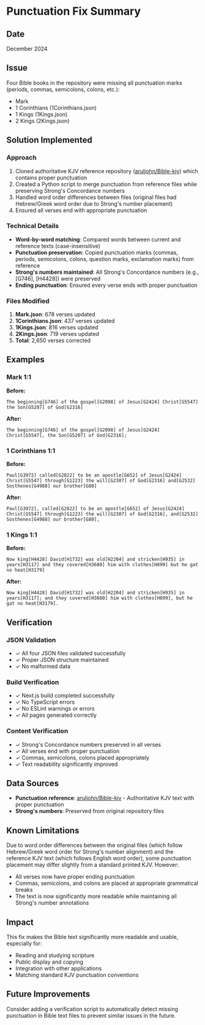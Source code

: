 # Punctuation Fix Summary

## Date

December 2024

## Issue

Four Bible books in the repository were missing all punctuation marks (periods, commas, semicolons, colons, etc.):

- Mark
- 1 Corinthians (1Corinthians.json)
- 1 Kings (1Kings.json)
- 2 Kings (2Kings.json)

## Solution Implemented

### Approach

1. Cloned authoritative KJV reference repository ([aruljohn/Bible-kjv](https://github.com/aruljohn/Bible-kjv)) which contains proper punctuation
2. Created a Python script to merge punctuation from reference files while preserving Strong's Concordance numbers
3. Handled word order differences between files (original files had Hebrew/Greek word order due to Strong's number placement)
4. Ensured all verses end with appropriate punctuation

### Technical Details

- **Word-by-word matching**: Compared words between current and reference texts (case-insensitive)
- **Punctuation preservation**: Copied punctuation marks (commas, periods, semicolons, colons, question marks, exclamation marks) from reference
- **Strong's numbers maintained**: All Strong's Concordance numbers (e.g., [G746], [H4428]) were preserved
- **Ending punctuation**: Ensured every verse ends with proper punctuation

### Files Modified

1. **Mark.json**: 678 verses updated
2. **1Corinthians.json**: 437 verses updated
3. **1Kings.json**: 816 verses updated
4. **2Kings.json**: 719 verses updated
5. **Total**: 2,650 verses corrected

## Examples

### Mark 1:1

**Before:**

```
The beginning[G746] of the gospel[G2098] of Jesus[G2424] Christ[G5547] the Son[G5207] of God[G2316]
```

**After:**

```
The beginning[G746] of the gospel[G2098] of Jesus[G2424] Christ[G5547], the Son[G5207] of God[G2316];
```

### 1 Corinthians 1:1

**Before:**

```
Paul[G3972] called[G2822] to be an apostle[G652] of Jesus[G2424] Christ[G5547] through[G1223] the will[G2307] of God[G2316] and[G2532] Sosthenes[G4988] our brother[G80]
```

**After:**

```
Paul[G3972], called[G2822] to be an apostle[G652] of Jesus[G2424] Christ[G5547] through[G1223] the will[G2307] of God[G2316], and[G2532] Sosthenes[G4988] our brother[G80],
```

### 1 Kings 1:1

**Before:**

```
Now king[H4428] David[H1732] was old[H2204] and stricken[H935] in years[H3117] and they covered[H3680] him with clothes[H899] but he gat no heat[H3179]
```

**After:**

```
Now king[H4428] David[H1732] was old[H2204] and stricken[H935] in years[H3117]; and they covered[H3680] him with clothes[H899], but he gat no heat[H3179].
```

## Verification

### JSON Validation

- ✓ All four JSON files validated successfully
- ✓ Proper JSON structure maintained
- ✓ No malformed data

### Build Verification

- ✓ Next.js build completed successfully
- ✓ No TypeScript errors
- ✓ No ESLint warnings or errors
- ✓ All pages generated correctly

### Content Verification

- ✓ Strong's Concordance numbers preserved in all verses
- ✓ All verses end with proper punctuation
- ✓ Commas, semicolons, colons placed appropriately
- ✓ Text readability significantly improved

## Data Sources

- **Punctuation reference**: [aruljohn/Bible-kjv](https://github.com/aruljohn/Bible-kjv) - Authoritative KJV text with proper punctuation
- **Strong's numbers**: Preserved from original repository files

## Known Limitations

Due to word order differences between the original files (which follow Hebrew/Greek word order for Strong's number alignment) and the reference KJV text (which follows English word order), some punctuation placement may differ slightly from a standard printed KJV. However:

- All verses now have proper ending punctuation
- Commas, semicolons, and colons are placed at appropriate grammatical breaks
- The text is now significantly more readable while maintaining all Strong's number annotations

## Impact

This fix makes the Bible text significantly more readable and usable, especially for:

- Reading and studying scripture
- Public display and copying
- Integration with other applications
- Matching standard KJV punctuation conventions

## Future Improvements

Consider adding a verification script to automatically detect missing punctuation in Bible text files to prevent similar issues in the future.
